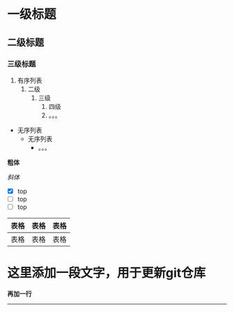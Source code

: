 # 一级标题

## 二级标题

### 三级标题


1. 有序列表
   1. 二级
      1. 三级
         1. 四级
         2. 。。。

- 无序列表
  - 无序列表
    - 。。。

__粗体__

_斜体_


- [x] top
- [ ] top
- [ ] top

| 表格 | 表格  | 表格 |
| :--- | :---: | ---: |
| 表格 | 表格  | 表格 |

# __这里添加一段文字，用于更新git仓库__

__再加一行__

---
